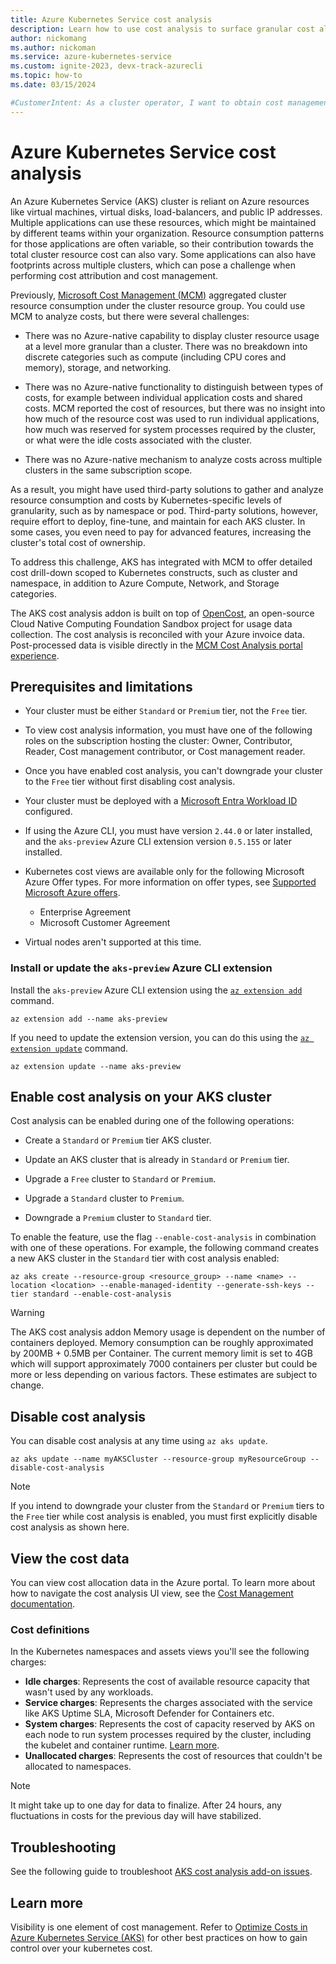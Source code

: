 ```yaml
---
title: Azure Kubernetes Service cost analysis
description: Learn how to use cost analysis to surface granular cost allocation data for your Azure Kubernetes Service (AKS) cluster.
author: nickomang
ms.author: nickoman
ms.service: azure-kubernetes-service
ms.custom: ignite-2023, devx-track-azurecli
ms.topic: how-to
ms.date: 03/15/2024

#CustomerIntent: As a cluster operator, I want to obtain cost management information, perform cost attribution, and improve my cluster footprint
---
```


# Azure Kubernetes Service cost analysis

An Azure Kubernetes Service (AKS) cluster is reliant on Azure resources like virtual machines, virtual disks, load-balancers, and public IP addresses. Multiple applications can use these resources, which might be maintained by different teams within your organization. Resource consumption patterns for those applications are often variable, so their contribution towards the total cluster resource cost can also vary. Some applications can also have footprints across multiple clusters, which can pose a challenge when performing cost attribution and cost management.

Previously, [Microsoft Cost Management (MCM)](../cost-management-billing/cost-management-billing-overview.md) aggregated cluster resource consumption under the cluster resource group. You could use MCM to analyze costs, but there were several challenges:

* There was no Azure-native capability to display cluster resource usage at a level more granular than a cluster. There was no breakdown into discrete categories such as compute (including CPU cores and memory), storage, and networking.

* There was no Azure-native functionality to distinguish between types of costs, for example between individual application costs and shared costs. MCM reported the cost of resources, but there was no insight into how much of the resource cost was used to run individual applications, how much was reserved for system processes required by the cluster, or what were the idle costs associated with the cluster.

* There was no Azure-native mechanism to analyze costs across multiple clusters in the same subscription scope.

As a result, you might have used third-party solutions to gather and analyze resource consumption and costs by Kubernetes-specific levels of granularity, such as by namespace or pod. Third-party solutions, however, require effort to deploy, fine-tune, and maintain for each AKS cluster. In some cases, you even need to pay for advanced features, increasing the cluster's total cost of ownership.

To address this challenge, AKS has integrated with MCM to offer detailed cost drill-down scoped to Kubernetes constructs, such as cluster and namespace, in addition to Azure Compute, Network, and Storage categories.

The AKS cost analysis addon is built on top of [OpenCost](https://www.opencost.io/), an open-source Cloud Native Computing Foundation Sandbox project for usage data collection. The cost analysis is reconciled with your Azure invoice data. Post-processed data is visible directly in the [MCM Cost Analysis portal experience](/azure/cost-management-billing/costs/quick-acm-cost-analysis).

## Prerequisites and limitations

* Your cluster must be either `Standard` or `Premium` tier, not the `Free` tier.

* To view cost analysis information, you must have one of the following roles on the subscription hosting the cluster: Owner, Contributor, Reader, Cost management contributor, or Cost management reader.

* Once you have enabled cost analysis, you can't downgrade your cluster to the `Free` tier without first disabling cost analysis.

* Your cluster must be deployed with a [Microsoft Entra Workload ID](./workload-identity-overview.md) configured.

* If using the Azure CLI, you must have version `2.44.0` or later installed, and the `aks-preview` Azure CLI extension version `0.5.155` or later installed.

* Kubernetes cost views are available only for the following Microsoft Azure Offer types. For more information on offer types, see [Supported Microsoft Azure offers](/azure/cost-management-billing/costs/understand-cost-mgt-data#supported-microsoft-azure-offers). 
    * Enterprise Agreement
    * Microsoft Customer Agreement

* Virtual nodes aren't supported at this time.


### Install or update the `aks-preview` Azure CLI extension

Install the `aks-preview` Azure CLI extension using the [`az extension add`][az-extension-add] command.

```azurecli-interactive
az extension add --name aks-preview
```

If you need to update the extension version, you can do this using the [`az extension update`][az-extension-update] command.

```azurecli-interactive
az extension update --name aks-preview
```

## Enable cost analysis on your AKS cluster

Cost analysis can be enabled during one of the following operations:

* Create a `Standard` or `Premium` tier AKS cluster.

* Update an AKS cluster that is already in `Standard` or `Premium` tier.

* Upgrade a `Free` cluster to `Standard` or `Premium`.

* Upgrade a `Standard` cluster to `Premium`.

* Downgrade a `Premium` cluster to `Standard` tier.

To enable the feature, use the flag `--enable-cost-analysis` in combination with one of these operations. For example, the following command creates a new AKS cluster in the `Standard` tier with cost analysis enabled:

```azurecli-interactive
az aks create --resource-group <resource_group> --name <name> --location <location> --enable-managed-identity --generate-ssh-keys --tier standard --enable-cost-analysis
```

> [!WARNING]
> The AKS cost analysis addon Memory usage is dependent on the number of containers deployed. Memory consumption can be roughly approximated by 200MB + 0.5MB per Container. The current memory limit is set to 4GB which will support approximately 7000 containers per cluster but could be more or less depending on various factors. These estimates are subject to change.

## Disable cost analysis

You can disable cost analysis at any time using `az aks update`.

```azurecli-interactive
az aks update --name myAKSCluster --resource-group myResourceGroup --disable-cost-analysis
```

> [!NOTE]
> If you intend to downgrade your cluster from the `Standard` or `Premium` tiers to the `Free` tier while cost analysis is enabled, you must first explicitly disable cost analysis as shown here.

## View the cost data

You can view cost allocation data in the Azure portal. To learn more about how to navigate the cost analysis UI view, see the [Cost Management documentation](/azure/cost-management-billing/costs/view-kubernetes-costs). 

### Cost definitions

In the Kubernetes namespaces and assets views you'll see the following charges:

- **Idle charges**: Represents the cost of available resource capacity that wasn't used by any workloads.
- **Service charges**: Represents the charges associated with the service like AKS Uptime SLA, Microsoft Defender for Containers etc.
- **System charges**: Represents the cost of capacity reserved by AKS on each node to run system processes required by the cluster, including the kubelet and container runtime. [Learn more](./concepts-clusters-workloads.md#resource-reservations).
- **Unallocated charges**: Represents the cost of resources that couldn't be allocated to namespaces.

> [!NOTE]
> It might take up to one day for data to finalize. After 24 hours, any fluctuations in costs for the previous day will have stabilized.

## Troubleshooting

See the following guide to troubleshoot [AKS cost analysis add-on issues](/troubleshoot/azure/azure-kubernetes/aks-cost-analysis-add-on-issues).

<!-- LINKS -->
[az-extension-add]: /cli/azure/extension#az-extension-add
[az-extension-update]: /cli/azure/extension#az-extension-update

## Learn more

Visibility is one element of cost management. Refer to [Optimize Costs in Azure Kubernetes Service (AKS)](./best-practices-cost.md) for other best practices on how to gain control over your kubernetes cost.
